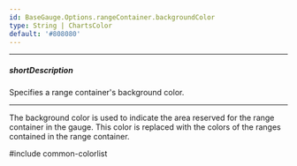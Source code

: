 ```yaml
---
id: BaseGauge.Options.rangeContainer.backgroundColor
type: String | ChartsColor
default: '#808080'
---
```

---
##### shortDescription
Specifies a range container's background color.

---
The background color is used to indicate the area reserved for the range container in the gauge. This color is replaced with the colors of the ranges contained in the range container.

#include common-colorlist